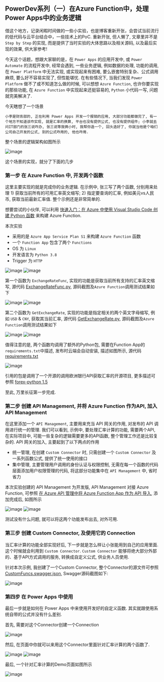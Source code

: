 
## PowerDev系列（一）在Azure Function中，处理Power Apps中的业务逻辑

借这个地方，记录闲暇时间做的一些小实验，也是博客重新开张，会尝试当前流行的低代码与云平台结合中，一些技术上的PoC. 重新开张, 但人懒了, 文章里并不是 `Step by Step` 的实现, 而是提供了当时实验的大体思路以及相关源码, 以及最后实现的效果, 供大家参考!

今天这个话题，想跟大家聊的是，在 `Power Apps` 的应用开发中, 或 `Power Automate` 的流程开发中, 经常会遇到, 一些业务逻辑, 例如数据的处理, 功能的调用, 在 `Power Platform` 中无法实现, 或实现起来有困难, 要么嵌套特别复杂、公式调用麻烦, 要么好不容易实现了, 但性能堪忧. 在有些情况下, 当我们发现 `Power Platform` 做不了或不知道怎么做的时候, 可以想想 `Azure Function`, 也许你要实现的那些功能, 在 `Azure Function` 中实现起来还挺容易的, `Python` 小代码一写, 问题就完美解决了.

今天瞎想了一个场景

```
小李是财务部的, 正在利用 Power Apps 开发一个报销的应用, 大部分功能都做完了, 有一个地方不知道该咋实现, 就是汇率的换算, 平台也没有提供公式, 也没有提供组件; 小李就去问IT部门的张三说咋办, 张三说等我俩小时, 我帮你造一个, 回头造好了, 你就当他是个咱们公司自己开发的公式, 别的公式咋用的, 他也咋用.
```

整个场景的逻辑架构如图所示

![image](./images/20210404/040401.png)

这个场景的实现，就分了下面的几步

### 第一步 在 Azure Function 中, 开发两个函数

这里主要实现的就是完成你的业务逻辑. 在示例中, 张三写了两个函数, 分别用来处理 1) 获取当前所有的可用汇率英文缩写; 2) 指定要查询的汇率, 例如美元vs人民币, 获取当前最新汇率值. 整个示例还是非常简单的.

想要尝试的小伙伴, 可以利用 [快速入门：在 Azure 中使用 Visual Studio Code 创建 Python 函数](https://docs.microsoft.com/zh-cn/azure/azure-functions/create-first-function-vs-code-python) 来构建 Azure Function.

本次实验

- 采用的是 `Azure App Service Plan S1` 来构建 `Azure Function` 函数
- 一个 `Function App` 包含了两个 `Functions`
- OS 为 `Linux`
- 开发语言为 `Python 3.8`
- Trigger 为 `HTTP`

![image](./images/20210404/040402.png)
![image](./images/20210404/040403.png)

第一个函数为 `ExchangeRateFunc`, 实现的功能是获取当前所有支持的汇率英文缩写, 源代码 [ExchangeRateFunc.py](./files/20210404/ExchangeRateFunc.py), 源码截图及`Azure Function`调用测试结果如下

![image](./images/20210404/040404.png)
![image](./images/20210404/040405.png)

第二个函数为 `GetExchangeRate`, 实现的功能是指定相关的两个英文字母缩写, 例如 `USD` & `CNY`, 获取其当前汇率, 源代码 [GetExchangeRate.py](./files/20210404/GetExchangeRate.py), 源码截图及`Azure Function`调用测试结果如下

![image](./images/20210404/040406.png)
![image](./images/20210404/040407.png)

值得注意的是, 两个函数均调用了额外的Python包, 需要在Function App的`requirements.txt`中描述, 发布时云端会自动安装, 描述如图所示, 源代码 [requirements.txt](./files/20210404/requirements.txt)

![image](./images/20210404/040408.png)

引用的包是调用了一个开源的调用欧洲银行API获取汇率的开源项目, 更多描述可参照 [forex-python 1.5](https://pypi.org/project/forex-python/)

至此, 万里长征第一步完成.

### 第二步 创建 API Management, 并将 Azure Function 作为API, 加入 API Management

在这里添加一个 `API Management`, 主要用来充当 API 网关的作用, 对发布的 API 调用进行统一的管理. 我们可以看到, 示例中, 要处理汇率计算的功能, 需要两个API, 在实际项目中, 可能一些复杂的逻辑需要更多的API函数, 整个管理工作还是比较复杂的. API 网关的加入, 主要起到了以下两点的作用

- 统一管理, 在创建 `Custom Connector` 时, 只需创建一个 `Custom Connector` 及一系列函数公式, 提供了统一使用的接口
- 集中管理, 主要管理用户调用的身份认证与权限控制, 无需在每一个函数的代码层面添加用户权限管理的代码, 将这部分功能集中在 `API Management` 中, 省时省力

本次实验创建的 API Management 为开发版, API Management 对接 Azure Function, 可参照 [在 Azure API 管理中将 Azure Function App 作为 API 导入](https://docs.microsoft.com/zh-cn/azure/api-management/import-function-app-as-api), 添加完成后, 如图所示

![image](./images/20210404/040409.png)
![image](./images/20210404/040410.png)

测试没有什么问题, 就可以将这两个功能发布出去, 对外可用.

### 第三步 创建 Custom Connector, 及使用它的 Connection

当汇率计算的功能全部实现好后, 下一步就是怎么样让小张能用到自己的应用里面. 这个时候就会利用到 `Custom Connector`. `Custom Connector` 能够将绝大部分外部的、基于API方式调用的服务, 转换成自定义公式, 供业务人员使用.

针对本次示例, 我创建了一个Custom Connector, 整个Connector的源文件可参照 [CustomFuncs.swagger.json](./files/20210404/CustomFuncs.swagger.json), Swagger源码截图如下:

![image](./images/20210404/040411.png)

### 第四步 在 Power Apps 中使用

最后一步就是如何在 Power Apps 中来使用开发好的自定义函数. 其实就跟使用系统自带的公式并没有什么差别.

首先, 需要对这个Connector创建一个Connection

![image](./images/20210404/040412.png)

然后, 在页面中你就可以来用这个Connector里面针对汇率计算的两个函数了.

![image](./images/20210404/040413.png)
![image](./images/20210404/040414.png)

最后, 一个针对汇率计算的Demo页面如图所示

![image](./images/20210404/040415.png)